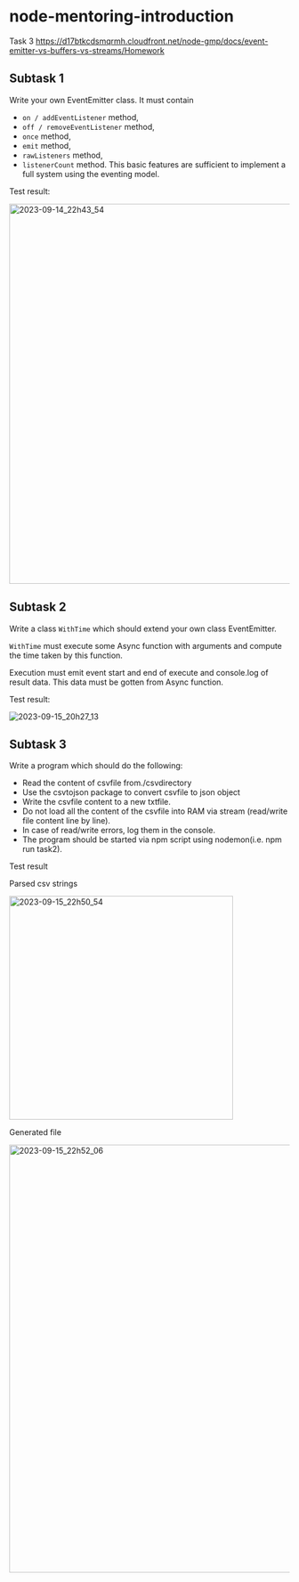 # node-mentoring-introduction
Task 3
https://d17btkcdsmqrmh.cloudfront.net/node-gmp/docs/event-emitter-vs-buffers-vs-streams/Homework

## Subtask 1 
Write your own EventEmitter class. 
It must contain 
- <code>on / addEventListener</code> method, 
- <code>off / removeEventListener</code> method,
- <code>once</code> method,
- <code>emit</code> method,
- <code>rawListeners</code> method,
- <code>listenerCount</code> method.
This basic features are sufficient to implement a full system using the eventing model.

Test result: 

<img width="683" alt="2023-09-14_22h43_54" src="https://github.com/kandalova/node-mentoring-introduction/assets/26093763/709017e9-e37b-4e71-9c24-22843d8c2c45">

## Subtask 2
Write a class <code>WithTime</code> which should extend your own class EventEmitter. 

<code>WithTime</code> must execute some Async function with arguments and compute the time taken by this function.

Execution must emit event start and end of execute and console.log of result data. This data must be gotten from Async function.

Test result:

![2023-09-15_20h27_13](https://github.com/kandalova/node-mentoring-introduction/assets/26093763/953a3aae-04fb-4f63-a231-b045a5febb96)

## Subtask 3 

Write a program which should do the following: 
- Read the content of csvfile from./csvdirectory
-  Use the csvtojson package to convert csvfile to json object
-  Write the csvfile content to a new txtfile.
-  Do not load all the content of the csvfile into RAM via stream (read/write file content line by line).
-  In case of read/write errors, log them in the console.
-  The program should be started via npm script using nodemon(i.e. npm run task2).

Test result 

Parsed csv strings

<img width="402" alt="2023-09-15_22h50_54" src="https://github.com/kandalova/node-mentoring-introduction/assets/26093763/2f691522-66b0-48df-a240-474d546e53f7">

Generated file 

<img width="769" alt="2023-09-15_22h52_06" src="https://github.com/kandalova/node-mentoring-introduction/assets/26093763/addeb9fd-7123-4a3d-98da-2380a2679284">



